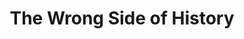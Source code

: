 ---
pid: fs202
title: The Wrong Side of History
location_transcription: 40th and Baltimore (trolley portal)
coordinates: "[-75.203693221545, 39.949490217912]"
zipcode: '19122'
gen_neighborhood: North Philadelphia
neighborhood: Yorktown,Old Kensington,Jinogi
outside_phl: 
age: '47'
age_range: 40-49
instagram: 
image_file_name: fs_202.jpg
proposal_transcription: A monument commemorating the 1944 transit strike (which protested
  black transit workers being promoted to trolley drivers); fratures a vintage trolley
  front end, and sculptures of a white driver, black protestor, and a soldier (the
  strike ended when FDR sent in federal troops because of the impact on war production)
topic: African Americans,History
topic_summary: 0, 0
type: Conceptual
keywords_other: trolley, strike
credit: Mark Eggerts
image_labels: 
twitter: 
facebook: 
permalink: "/monuments/fs202/"
layout: item-page
---